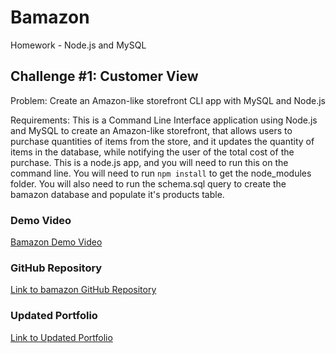 # Bamazon

Homework - Node.js and MySQL

## Challenge #1: Customer View

Problem: Create an Amazon-like storefront CLI app with MySQL and Node.js

Requirements: This is a Command Line Interface application using Node.js and MySQL to create an Amazon-like storefront, that allows users to purchase quantities of items from the store, and it updates the quantity of items in the database, while notifying the user of the total cost of the purchase.  This is a node.js app, and you will need to run this on the command line. You will need to run `npm install` to get the node_modules folder.  You will also need to run the schema.sql query to create the bamazon database and populate it's products table.

### Demo Video

[Bamazon Demo Video](https://drive.google.com/file/d/1now-CkMSBeO7WkrrKGp6dcbe9J0S6iNt/view?usp=sharing)

### GitHub Repository

[Link to bamazon GitHub Repository](https://github.com/jRol/bamazon)

### Updated Portfolio

[Link to Updated Portfolio](https://jrol.github.io/Updated-Portfolio-Page-1/)
